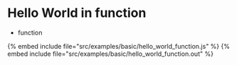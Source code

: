 # Hello World in function

* function

{% embed include file="src/examples/basic/hello_world_function.js" %}
{% embed include file="src/examples/basic/hello_world_function.out" %}



